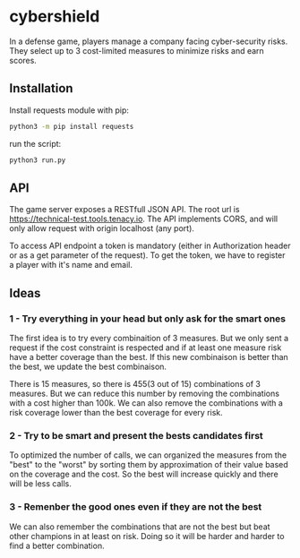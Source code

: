 # cybershield
In a defense game, players manage a company facing cyber-security risks. They select up to 3 cost-limited measures to minimize risks and earn scores.

## Installation

Install requests module with pip:
```bash
python3 -m pip install requests
```

run the script:
```bash
python3 run.py
```

## API

The game server exposes a RESTfull JSON API. The root url is https://technical-test.tools.tenacy.io. The API implements CORS, and will only allow request with origin localhost (any port).

To access API endpoint a token is mandatory (either in Authorization header or as a get parameter of the request). To get the token, we have to register a player with it's name and email.

## Ideas

### 1 - Try everything in your head but only ask for the smart ones

The first idea is to try every combinaition of 3 measures. But we only sent a request if the cost constraint is respected and if at least one measure risk have a better coverage than the best. If this new combinaison is better than the best, we update the best combinaison.

There is 15 measures, so there is 455(3 out of 15) combinations of 3 measures. But we can reduce this number by removing the combinations with a cost higher than 100k. We can also remove the combinations with a risk coverage lower than the best coverage for every risk.

### 2 - Try to be smart and present the bests candidates first

To optimized the number of calls, we can organized the measures from the "best" to the "worst" by sorting them by approximation of their value based on the coverage and the cost. So the best will increase quickly and there will be less calls.

### 3 - Remenber the good ones even if they are not the best

We can also remember the combinations that are not the best but beat other champions in at least on risk. Doing so it will be harder and harder to find a better combination.